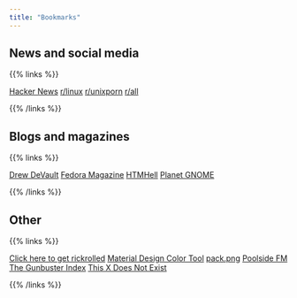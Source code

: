```yaml
---
title: "Bookmarks"
---
```


## News and social media

{{% links %}}

[Hacker News](https://news.ycombinator.com/)
[r/linux](https://www.reddit.com/r/linux)
[r/unixporn](https://www.reddit.com/r/unixporn)
[r/all](https://www.reddit.com/r/all)

{{% /links %}}

## Blogs and magazines

{{% links %}}

[Drew DeVault](https://drewdevault.com/)
[Fedora Magazine](https://fedoramagazine.org/)
[HTMHell](https://www.htmhell.dev/)
[Planet GNOME](https://planet.gnome.org/)

{{% /links %}}

## Other

{{% links %}}

[Click here to get rickrolled](https://www.youtube.com/watch?v=dQw4w9WgXcQ)
[Material Design Color Tool](https://material.io/resources/color/)
[pack.png](https://packpng.com/)
[Poolside FM](https://poolside.fm/)
[The Gunbuster Index](http://toponeraegunbuster.com/)
[This X Does Not Exist](https://thisxdoesnotexist.com/)

{{% /links %}}
